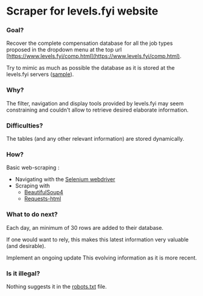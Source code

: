 # Scraper for levels.fyi website

### Goal?

Recover the complete compensation database for all the job types proposed in the dropdown menu at the top url [https://www.levels.fyi/comp.html](https://www.levels.fyi/comp.html).

Try to mimic as much as possible the database as it is stored at the levels.fyi servers ([sample](https://docs.google.com/spreadsheets/d/1brSr6NvdgkEGd7Lo1a_qlTVqLSUg1ENNxY3xDTtGFnI/edit#gid=0)).

### Why?

The filter, navigation and display tools provided by levels.fyi may seem constraining and couldn't allow to retrieve desired elaborate information.


### Difficulties?

The tables (and any other relevant information) are stored dynamically.

### How?

Basic web-scraping : 

* Navigating with the [Selenium webdriver](https://en.wikipedia.org/wiki/Selenium_(software))
* Scraping with 
    * [BeautifulSoup4](https://en.wikipedia.org/wiki/Beautiful_Soup_\(HTML_parser\))
    * [Requests-html](https://docs.python-requests.org/projects/requests-html/en/latest/)


### What to do next?

Each day, an minimum of 30 rows are added to their database. 

If one would want to rely, this makes this latest information very valuable (and desirable). 

Implement an ongoing update This evolving information as it is more recent.

### Is it illegal?

Nothing suggests it in the [robots.txt](https://www.levels.fyi/robots.txt) file.
